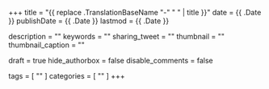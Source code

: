 +++
title = "{{ replace .TranslationBaseName "-" " " | title }}"
date = {{ .Date }}
publishDate = {{ .Date }}
lastmod = {{ .Date }}

description = ""
keywords = ""
sharing_tweet = ""
thumbnail = ""
thumbnail_caption = ""

draft = true
hide_authorbox = false
disable_comments = false

tags = [ "" ]
categories = [ "" ]
+++
